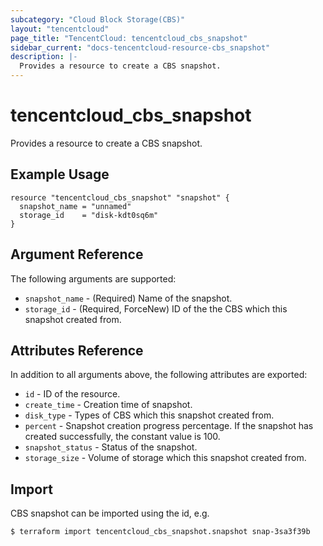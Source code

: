 ```yaml
---
subcategory: "Cloud Block Storage(CBS)"
layout: "tencentcloud"
page_title: "TencentCloud: tencentcloud_cbs_snapshot"
sidebar_current: "docs-tencentcloud-resource-cbs_snapshot"
description: |-
  Provides a resource to create a CBS snapshot.
---
```


# tencentcloud_cbs_snapshot

Provides a resource to create a CBS snapshot.

## Example Usage

```hcl
resource "tencentcloud_cbs_snapshot" "snapshot" {
  snapshot_name = "unnamed"
  storage_id    = "disk-kdt0sq6m"
}
```

## Argument Reference

The following arguments are supported:

* `snapshot_name` - (Required) Name of the snapshot.
* `storage_id` - (Required, ForceNew) ID of the the CBS which this snapshot created from.

## Attributes Reference

In addition to all arguments above, the following attributes are exported:

* `id` - ID of the resource.
* `create_time` - Creation time of snapshot.
* `disk_type` - Types of CBS which this snapshot created from.
* `percent` - Snapshot creation progress percentage. If the snapshot has created successfully, the constant value is 100.
* `snapshot_status` - Status of the snapshot.
* `storage_size` - Volume of storage which this snapshot created from.


## Import

CBS snapshot can be imported using the id, e.g.

```
$ terraform import tencentcloud_cbs_snapshot.snapshot snap-3sa3f39b
```

